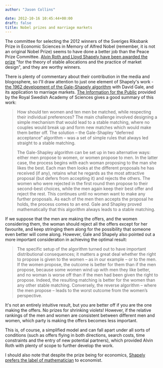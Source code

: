 ```yaml
---
author: "Jason Collins"

date: 2012-10-16 10:45:44+00:00
draft: false
title: Nobel prizes and marriage markets
---
```


The committee for selecting the 2012 winners of the Sveriges Riksbank Prize in Economic Sciences in Memory of Alfred Nobel (remember, it is not an original Nobel Prize) seems to have done a better job than the Peace Prize Committee. [Alvin Roth and Lloyd Shapely have been awarded the prize](http://www.nobelprize.org/nobel_prizes/economics/laureates/2012/announcement.html) "for the theory of stable allocations and the practice of market design", and they are worthy winners.

There is plenty of commentary about their contribution in the media and blogosphere, so I'll draw attention to just one element of Shapely's work - [the 1962 development of the Gale-Shapely algorithm](http://www.econ.ucsb.edu/~tedb/Courses/Ec100C/galeshapley.pdf) with David Gale, and its application to marriage markets. [The Information for the Public](http://www.nobelprize.org/nobel_prizes/economics/laureates/2012/popular-economicsciences2012.pdf) provided by the Royal Swedish Academy of Sciences gives a good summary of this work:


<blockquote>How should ten women and ten men be matched, while respecting their individual preferences? The main challenge involved designing a simple mechanism that would lead to a stable matching, where no couples would break up and form new matches which would make them better off. The solution – the Gale-Shapley “deferred acceptance” algorithm – was a set of simple rules that always led straight to a stable matching.

The Gale-Shapley algorithm can be set up in two alternative ways: either men propose to women, or women propose to men. In the latter case, the process begins with each woman proposing to the man she likes the best. Each man then looks at the different proposals he has received (if any), retains what he regards as the most attractive proposal (but defers from accepting it) and rejects the others. The women who were rejected in the first round then propose to their second-best choices, while the men again keep their best offer and reject the rest. This continues until no women want to make any further proposals. As each of the men then accepts the proposal he holds, the process comes to an end. Gale and Shapley proved mathematically that this algorithm always leads to a stable matching.</blockquote>


If we suppose that the men are making the offers, and the women considering them, the woman should reject all the offers except for her favourite, and keep stringing them along for the possibility that someone even better will come along. However, Gale and Shapely also pointed out a more important consideration in achieving the optimal result:


<blockquote>The specific setup of the algorithm turned out to have important distributional consequences; it matters a great deal whether the right to propose is given to the women – as in our example – or to the men. If the women propose, the outcome is better for them than if the men propose, because some women wind up with men they like better, and no woman is worse off than if the men had been given the right to propose. Indeed, the resulting matching is better for the women than any other stable matching. Conversely, the reverse algorithm – where the men propose – leads to the worst outcome from the women’s perspective.</blockquote>


It's not an entirely intuitive result, but you are better off if you are the one making the offers. No prizes for shrinking violets! However, if the relative rankings of the men and women are consistent between different men and women, which party is making the offers becomes less important.

This is, of course, a simplified model and can fall apart under all sorts of conditions (such as offers flying in both directions, search costs, time constraints and the entry of new potential partners), which provided Alvin Roth with plenty of scope to further develop the work.

I should also note that despite the prize being for economics, [Shapely prefers the label of mathematician](http://www.guardian.co.uk/business/2012/oct/15/nobel-prize-economics-alvin-roth-lloyd-shapley) to economist.
